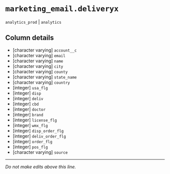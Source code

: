 # `marketing_email.deliveryx`
`analytics_prod` | `analytics`

## Column details
* [character varying] `account__c`
* [character varying] `email`
* [character varying] `name`
* [character varying] `city`
* [character varying] `county`
* [character varying] `state_name`
* [character varying] `country`
* [integer]   `usa_flg`
* [integer]   `disp`
* [integer]   `deliv`
* [integer]   `cbd`
* [integer]   `doctor`
* [integer]   `brand`
* [integer]   `license_flg`
* [integer]   `wmx_flg`
* [integer]   `disp_order_flg`
* [integer]   `deliv_order_flg`
* [integer]   `order_flg`
* [integer]   `pos_flg`
* [character varying] `source`

-------------------------------------------------------------------------------
*Do not make edits above this line.*
